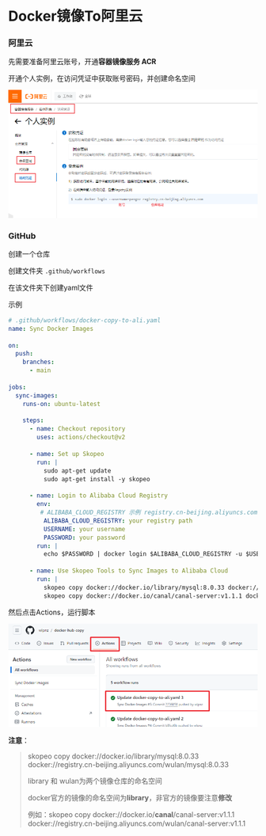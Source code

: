# Docker镜像To阿里云

### 阿里云

先需要准备阿里云账号，开通**容器镜像服务 ACR**

开通个人实例，在访问凭证中获取账号密码，并创建命名空间

![image-20240620163706557](DockerToAli/image-20240620163706557.png)

### GitHub

创建一个仓库

创建文件夹 `.github/workflows`

在该文件夹下创建yaml文件

示例

```yaml
# .github/workflows/docker-copy-to-ali.yaml
name: Sync Docker Images

on: 
  push:
    branches:
      - main

jobs:
  sync-images:
    runs-on: ubuntu-latest
    
    steps:
      - name: Checkout repository
        uses: actions/checkout@v2

      - name: Set up Skopeo
        run: |
          sudo apt-get update
          sudo apt-get install -y skopeo

      - name: Login to Alibaba Cloud Registry
        env:
         # ALIBABA_CLOUD_REGISTRY 示例 registry.cn-beijing.aliyuncs.com
          ALIBABA_CLOUD_REGISTRY: your registry path
          USERNAME: your username
          PASSWORD: your password
        run: |
          echo $PASSWORD | docker login $ALIBABA_CLOUD_REGISTRY -u $USERNAME --password-stdin

      - name: Use Skopeo Tools to Sync Images to Alibaba Cloud
        run: |
          skopeo copy docker://docker.io/library/mysql:8.0.33 docker://registry.cn-beijing.aliyuncs.com/wulan/mysql:8.0.33
          skopeo copy docker://docker.io/canal/canal-server:v1.1.1 docker://registry.cn-beijing.aliyuncs.com/wulan/canal-server:v1.1.1
```

然后点击Actions，运行脚本

![image-20240620163531058](DockerToAli/image-20240620163531058.png)



**注意**：

> skopeo copy docker://docker.io/library/mysql:8.0.33 docker://registry.cn-beijing.aliyuncs.com/wulan/mysql:8.0.33
>
> library 和 wulan为两个镜像仓库的命名空间
>
> docker官方的镜像的命名空间为**library**，非官方的镜像要注意**修改**
>
> 例如：skopeo copy docker://docker.io/**canal**/canal-server:v1.1.1 docker://registry.cn-beijing.aliyuncs.com/wulan/canal-server:v1.1.1
